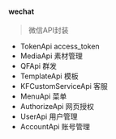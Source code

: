 #### wechat
> 微信API封装

- TokenApi access_token
- MediaApi 素材管理
- QFApi 群发
- TemplateApi 模板
- KFCustomServiceApi 客服
- MenuApi 菜单
- AuthorizeApi 网页授权
- UserApi 用户管理
- AccountApi 账号管理